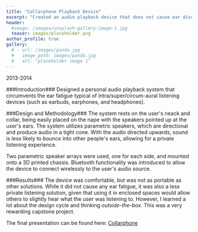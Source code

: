 ```yaml
---
title: "Collarphone Playback Device"
excerpt: "Created an audio playback device that does not cause ear discomfort."
header:
  #image: /images/unsplash-gallery-image-1.jpg
  teaser: images/placeholder.png
author_profile: true
gallery:
  # - url: /images/panda.jpg
  #   image_path: images/panda.jpg
  #   alt: "placeholder image 1"
---
```

2013-2014

###Introduction###
Designed a personal audio playback system that circumvents the ear fatigue typical of intra/super/circum-aural listening devices (such as earbuds, earphones, and headphones).

###Design and Methodology###
The system rests on the user's neack and collar, being easily placed on the nape with the speakers pointed up at the user's ears. The system utilizes parametric speakers, which are directional and produce audio in a tight cone. With the audio directed upwards, sound is less likely to *bounce* into other people's ears, allowing for a private listening experience.

Two parametric speaker arrays were used, one for each side, and mounted onto a 3D printed chassis. Bluetooth functionality was introduced to allow the device to connect wirelessly to the user's audio source.

###Results###
The device was comfortable, but was not as portable as other solutions. While it did not cause any ear fatigue, it was also a less private listening solution, given that using it in enclosed spaces would allow others to slightly hear what the user was listening to. However, I learned a lot about the design cycle and thinking *outside-the-box*. This was a very rewarding capstone project.

The final presentation can be found here: [Collarphone](/pdf/Collarphone.pdf)